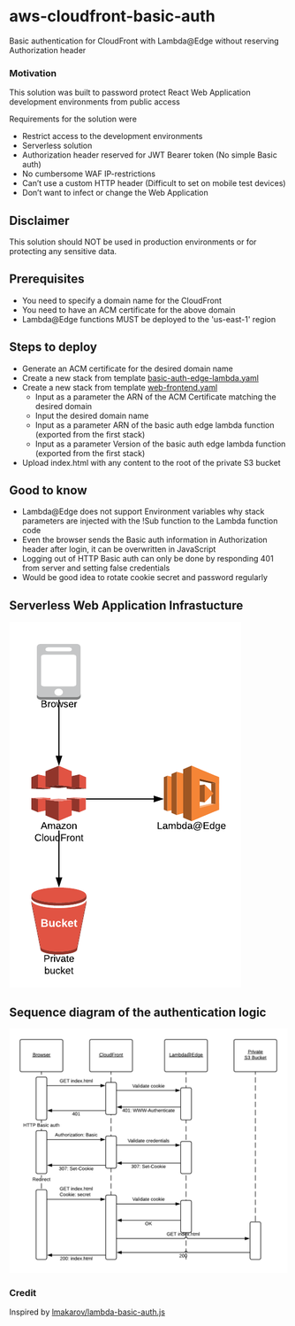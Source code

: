# aws-cloudfront-basic-auth
Basic authentication for CloudFront with Lambda@Edge without reserving Authorization header

### Motivation
This solution was built to password protect React Web Application development environments from public access

Requirements for the solution were
*  Restrict access to the development environments
*  Serverless solution
*  Authorization header reserved for JWT Bearer token (No simple Basic auth) 
*  No cumbersome WAF IP-restrictions
*  Can’t use a custom HTTP header (Difficult to set on mobile test devices)
*  Don’t want to infect or change the Web Application

## Disclaimer
This solution should NOT be used in production environments or for protecting any sensitive data. 

## Prerequisites
* You need to specify a domain name for the CloudFront
* You need to have an ACM certificate for the above domain
* Lambda@Edge functions MUST be deployed to the 'us-east-1' region

## Steps to deploy
* Generate an ACM certificate for the desired domain name
* Create a new stack from template [basic-auth-edge-lambda.yaml](cloudformation/basic-auth-edge-lambda.yaml)
* Create a new stack from template [web-frontend.yaml](cloudformation/web-frontend.yaml)
    * Input as a parameter the ARN of the ACM Certificate matching the desired domain
    * Input the desired domain name 
    * Input as a parameter ARN of the basic auth edge lambda function (exported from the first stack)
    * Input as a parameter Version of the basic auth edge lambda function (exported from the first stack)
* Upload index.html with any content to the root of the private S3 bucket 

## Good to know
* Lambda@Edge does not support Environment variables why stack parameters are injected with the !Sub function to the Lambda function code
* Even the browser sends the Basic auth information in Authorization header after login, it can be overwritten in JavaScript
* Logging out of HTTP Basic auth can only be done by responding 401 from server and setting false credentials
* Would be good idea to rotate cookie secret and password regularly

## Serverless Web Application Infrastucture
![Serverless Web Application Infrastucture](images/serverless-webapp-infra.png)

## Sequence diagram of the authentication logic
![Serverless Web Application Infrastucture](images/basic-auth-sequence-diagram.png)

### Credit
Inspired by [lmakarov/lambda-basic-auth.js](https://gist.github.com/lmakarov/e5984ec16a76548ff2b278c06027f1a4)
